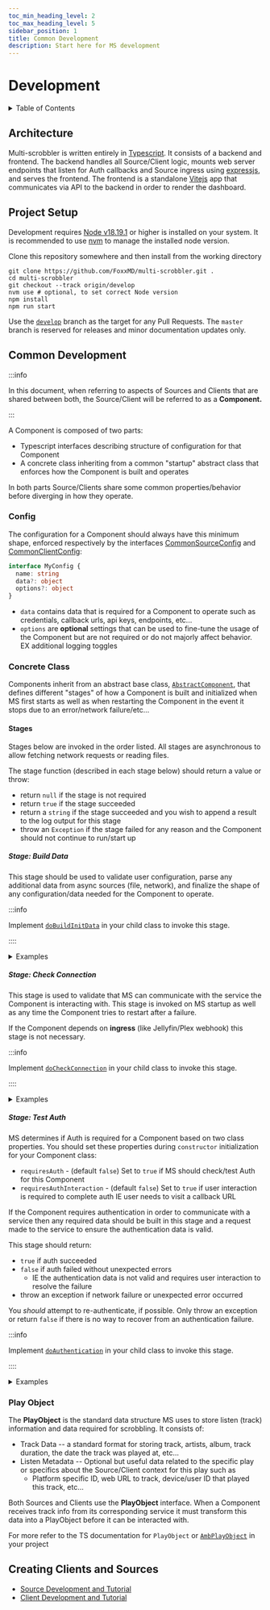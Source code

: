 ```yaml
---
toc_min_heading_level: 2
toc_max_heading_level: 5
sidebar_position: 1
title: Common Development
description: Start here for MS development
---
```


# Development

<details>

<summary>Table of Contents</summary>

<!-- TOC -->
* [Development](#development)
  * [Architecture](#architecture)
  * [Project Setup](#project-setup)
  * [Common Development](#common-development)
    * [Config](#config)
    * [Concrete Class](#concrete-class)
      * [Stages](#stages)
        * [Stage: Build Data](#stage-build-data)
        * [Stage: Check Connection](#stage-check-connection)
        * [Stage: Test Auth](#stage-test-auth)
    * [Play Object](#play-object)
  * [Creating Clients and Sources](#creating-clients-and-sources)
<!-- TOC -->

</details>

## Architecture

Multi-scrobbler is written entirely in [Typescript](https://www.typescriptlang.org/). It consists of a backend and frontend. The backend handles all Source/Client logic, mounts web server endpoints that listen for Auth callbacks and Source ingress using [expressjs](https://expressjs.com/), and  serves the frontend. The frontend is a standalone [Vitejs](https://vitejs.dev/) app that communicates via API to the backend in order to render the dashboard.

## Project Setup

Development requires [Node v18.19.1](https://nodejs.org/en) or higher is installed on your system. It is recommended to use [nvm](https://github.com/nvm-sh/nvm) to manage the installed node version.


Clone this repository somewhere and then install from the working directory

```shell
git clone https://github.com/FoxxMD/multi-scrobbler.git .
cd multi-scrobbler
git checkout --track origin/develop
nvm use # optional, to set correct Node version
npm install
npm run start
```

Use the [`develop`](https://github.com/FoxxMD/multi-scrobbler/tree/develop) branch as the target for any Pull Requests. The `master` branch is reserved for releases and minor documentation updates only.

## Common Development

:::info

In this document, when referring to aspects of Sources and Clients that are shared between both, the Source/Client will be referred to as a **Component.**

:::

A Component is composed of two parts:

* Typescript interfaces describing structure of configuration for that Component
* A concrete class inheriting from a common "startup" abstract class that enforces how the Component is built and operates

In both parts Source/Clients share some common properties/behavior before diverging in how they operate.

### Config

The configuration for a Component should always have this minimum shape, enforced respectively by the interfaces [CommonSourceConfig](https://github.com/FoxxMD/multi-scrobbler/blob/develop/src/backend/common/infrastructure/config/source/index.ts#L105) and [CommonClientConfig](https://github.com/FoxxMD/multi-scrobbler/blob/ce1c70a4e1e87fb5bea7cca960eaafbd15881a1f/src/backend/common/infrastructure/config/client/index.ts#L68):

```ts
interface MyConfig {
  name: string
  data?: object
  options?: object
}
```

* `data` contains data that is required for a Component to operate such as credentials, callback urls, api keys, endpoints, etc...
* `options` are **optional** settings that can be used to fine-tune the usage of the Component but are not required or do not majorly affect behavior. EX additional logging toggles

### Concrete Class

Components inherit from an abstract base class, [`AbstractComponent`](https://github.com/FoxxMD/multi-scrobbler/blob/develop/src/backend/common/AbstractComponent.ts), that defines different "stages" of how a Component is built and initialized when MS first starts as well as when restarting the Component in the event it stops due to an error/network failure/etc...

#### Stages

Stages below are invoked in the order listed. All stages are asynchronous to allow fetching network requests or reading files.

The stage function (described in each stage below) should return a value or throw:

* return `null` if the stage is not required
* return `true` if the stage succeeded
* return a `string` if the stage succeeded and you wish to append a result to the log output for this stage
* throw an `Exception` if the stage failed for any reason and the Component should not continue to run/start up

##### Stage: Build Data

This stage should be used to validate user configuration, parse any additional data from async sources (file, network), and finalize the shape of any configuration/data needed for the Component to operate.

:::info

Implement [`doBuildInitData`](https://github.com/FoxxMD/multi-scrobbler/blob/develop/src/backend/common/AbstractComponent.ts#L71) in your child class to invoke this stage.

::::

<details>

<summary>Examples</summary>

* Parse a full URL like `http://SOME_IP:7000/subfolder/api` from user config containing a base url like `data.baseUrl: 'SOME_IP'` and then store this in the class config
* Validate that config `data` contains required properties `user` `password` `salt`
* Read stored credentials from `${this.configDir}/currentCreds-MySource-${name}.json`;

</details>

##### Stage: Check Connection

This stage is used to validate that MS can communicate with the service the Component is interacting with. This stage is invoked on MS startup as well as any time the Component tries to restart after a failure.

If the Component depends on **ingress** (like Jellyfin/Plex webhook) this stage is not necessary.

:::info

Implement [`doCheckConnection`](https://github.com/FoxxMD/multi-scrobbler/blob/develop/src/backend/common/AbstractComponent.ts#L103) in your child class to invoke this stage.

::::

<details>

<summary>Examples</summary>

* Make a [`request`](https://nodejs.org/docs/latest-v18.x/api/http.html#httprequesturl-options-callback) to the service's server to ensure it is accessible
* Open a websocket connection and check for a ping-pong

</details>

##### Stage: Test Auth

MS determines if Auth is required for a Component based on two class properties. You should set these properties during `constructor` initialization for your Component class:

* `requiresAuth` - (default `false`) Set to `true` if MS should check/test Auth for this Component
* `requiresAuthInteraction` - (default `false`) Set to `true` if user interaction is required to complete auth IE user needs to visit a callback URL

If the Component requires authentication in order to communicate with a service then any required data should be built in this stage and a request made to the service to ensure the authentication data is valid.

This stage should return:

* `true` if auth succeeded
* `false` if auth failed without unexpected errors 
  * IE the authentication data is not valid and requires user interaction to resolve the failure
* throw an exception if network failure or unexpected error occurred

You _should_ attempt to re-authenticate, if possible. Only throw an exception or return `false` if there is no way to recover from an authentication failure.

:::info

Implement [`doAuthentication`](https://github.com/FoxxMD/multi-scrobbler/blob/develop/src/backend/common/AbstractComponent.ts#L111) in your child class to invoke this stage.

::::

<details>

<summary>Examples</summary>

* Generate a Bearer Token for Basic Auth from user/password given in config and store in class properties
* Make a request to a known endpoint with Authorization token from read credentials file to see if succeeds or returns 403
* Catch a 403 and attempt to reauthenticate at an auth endpoint with user/password given in config

</details>

### Play Object

The **PlayObject** is the standard data structure MS uses to store listen (track) information and data required for scrobbling. It consists of:

* Track Data -- a standard format for storing track, artists, album, track duration, the date the track was played at, etc...
* Listen Metadata -- Optional but useful data related to the specific play or specifics about the Source/Client context for this play such as
  * Platform specific ID, web URL to track, device/user ID that played this track, etc...

Both Sources and Clients use the **PlayObject** interface. When a Component receives track info from its corresponding service it must transform this data into a PlayObject before it can be interacted with.

For more refer to the TS documentation for `PlayObject` or [`AmbPlayObject`](https://github.com/FoxxMD/multi-scrobbler/blob/master/src/core/Atomic.ts#L141) in your project

## Creating Clients and Sources

* [Source Development and Tutorial](dev-source.md)
* [Client Development and Tutorial](dev-client.md)
